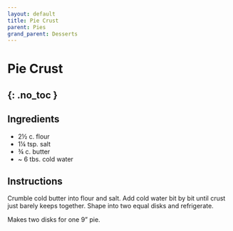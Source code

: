 ```yaml
---
layout: default
title: Pie Crust
parent: Pies
grand_parent: Desserts
---
```


# Pie Crust
{: .no_toc }
---

## Ingredients
<ul>
	<li>2½ c. flour</li>
	<li>1¼ tsp. salt</li>
	<li>¾ c. butter</li>
	<li>~ 6 tbs. cold water</li>
</ul>

## Instructions
Crumble cold butter into flour and salt. Add cold water bit by bit until crust just barely keeps together. Shape into two equal disks and refrigerate.

Makes two disks for one 9” pie.